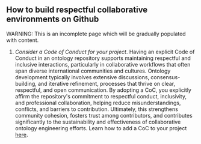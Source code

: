 ## How to build respectful collaborative environments on Github

WARNING: This is an incomplete page which will be gradually populated with content.

1. _Consider a Code of Conduct for your project_.
Having an explicit Code of Conduct in an ontology repository supports maintaining respectful and inclusive interactions, particularly in collaborative workflows that often span diverse international communities and cultures. Ontology development typically involves extensive discussions, consensus-building, and iterative refinement, processes that thrive on clear, respectful, and open communication. By adopting a CoC, you explicitly affirm the repository's commitment to respectful conduct, inclusivity, and professional collaboration, helping reduce misunderstandings, conflicts, and barriers to contribution. Ultimately, this strengthens community cohesion, fosters trust among contributors, and contributes significantly to the sustainability and effectiveness of collaborative ontology engineering efforts. Learn how to add a CoC to your project [here](../howto/add-coc.md).
